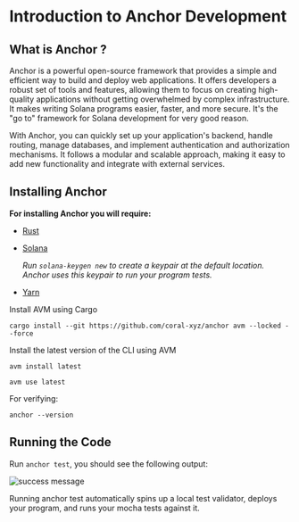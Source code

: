# Introduction to Anchor Development

## What is Anchor ?
<p>Anchor is a powerful open-source framework that provides a simple and efficient way to build and deploy web applications. It offers developers a robust set of tools and features, allowing them to focus on creating high-quality applications without getting overwhelmed by complex infrastructure. It makes writing Solana programs easier, faster, and more secure. It's the "go to" framework for Solana development for very good reason.

With Anchor, you can quickly set up your application's backend, handle routing, manage databases, and implement authentication and authorization mechanisms. It follows a modular and scalable approach, making it easy to add new functionality and integrate with external services.</p>

## Installing Anchor

**For installing Anchor you will require:**

* [Rust](https://www.rust-lang.org/tools/install)
* [Solana](https://docs.solana.com/cli/install-solana-cli-tools)
 
  _Run `solana-keygen new` to create a keypair at the default location. Anchor uses this keypair to run your program tests._
* [Yarn](https://classic.yarnpkg.com/lang/en/docs/install/#windows-stable)

Install AVM using Cargo 

`cargo install --git https://github.com/coral-xyz/anchor avm --locked --force`

Install the latest version of the CLI using AVM

`avm install latest` 

`avm use latest`

For verifying:

`anchor --version`

## Running the Code
Run `anchor test`, you should see the following output: 

![success message](https://drive.google.com/uc?export=view&id=1oM_-d9aoKHJ1FVRUUgWa9fQ1KLzkaHCn)

Running anchor test automatically spins up a local test validator, deploys your program, and runs your mocha tests against it.
